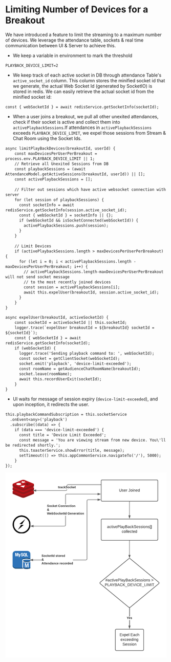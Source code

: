 # Limiting Number of Devices for a Breakout

We have introduced a feature to limit the streaming to a maximum number of devices. We leverage the attendance table, sockets & real time communication between UI & Server to achieve this.

* We keep a variable in environment to mark the threshold
```
PLAYBACK_DEVICE_LIMIT=2
```

* We keep track of each active socket in DB through attendance Table's `active_socket_id` column. This column stores the minified socket id that we generate, the actual Web Socket Id (generated by SocketIO) is stored in redis. We can easily retrieve the actual socket id from the minified socket id:

```
const { webSocketId } = await redisService.getSocketInfo(socketId);
```

* When a user joins a breakout, we pull all other unexited attendances, check if their socket is active and collect them into `activePlaybackSessions`.If attendances in `activePlaybackSessions` exceeds `PLAYBACK_DEVICE_LIMIT`, we expel those sessions from Stream & Chat Room using the Socket Ids.

```
async limitPlayBackDevices(breakoutId, userId) {
    const maxDevicesPerUserPerBreakout = process.env.PLAYBACK_DEVICE_LIMIT || 1;
    // Retrieve all Unexited Sessions from DB
    const playbackSessions = (await AttendanceModel.getActiveSessions(breakoutId, userId)) || [];
    const activePlaybackSessions = [];

    // Filter out sessions which have active websocket connection with server
    for (let session of playbackSessions) {
      const socketInfo = await redisService.getSocketInfo(session.active_socket_id);
      const { webSocketId } = socketInfo || {};
      if (webSocketId && isSocketConnected(webSocketId)) {
        activePlaybackSessions.push(session);
      }
    }

    // Limit Devices
    if (activePlaybackSessions.length > maxDevicesPerUserPerBreakout) {
      for (let i = 0; i < activePlaybackSessions.length - maxDevicesPerUserPerBreakout; i++) {
        // activePlaybackSessions.length-maxDevicesPerUserPerBreakout will not send socket message
        // to the most recently joined devices
        const session = activePlaybackSessions[i];
        await this.expelUser(breakoutId, session.active_socket_id);
      }
    }
}
```

```
async expelUser(breakoutId, activeSocketId) {
    const socketId = activeSocketId || this.socketId;
    logger.trace(`expelUser breakoutId = ${breakoutId} socketId = ${socketId}`);
    const { webSocketId } = await redisService.getSocketInfo(socketId);
    if (webSocketId) {
      logger.trace('Sending playback command to: ', webSocketId);
      const socket = getClientSocket(webSocketId);
      socket.emit('playback', 'device-limit-exceeded');
      const roomName = getAudienceChatRoomName(breakoutId);
      socket.leave(roomName);
      await this.recordUserExit(socketId);
    }
}
```

* UI waits for message of session expiry (`device-limit-exceeded`), and upon inception, it redirects the user.

```
this.playbackCommandSubscription = this.socketService
  .onEvent<any>('playback')
  .subscribe((data) => {
    if (data === 'device-limit-exceeded') {
      const title = 'Device Limit Exceeded';
      const message = 'You are viewing stream from new device. You\'ll be redirected shortly.';
      this.toasterService.showError(title, message);
      setTimeout(() => this.appCommonService.navigateTo('/'), 5000);
    }
});
```

![Device Limit Diagram](./images/device-limit-diagram.png)